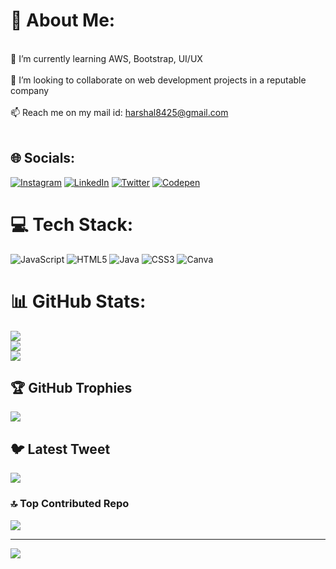 # 💫 About Me:
<br>🌱 I’m currently learning AWS, Bootstrap, UI/UX<br><br>👋 I’m looking to collaborate on web development projects in a reputable company<br><br>📫 Reach me on my mail id:  harshal8425@gmail.com<br><br>


## 🌐 Socials:
[![Instagram](https://img.shields.io/badge/Instagram-%23E4405F.svg?logo=Instagram&logoColor=white)](https://instagram.com/https://instagram.com/harshal_jadhav619) [![LinkedIn](https://img.shields.io/badge/LinkedIn-%230077B5.svg?logo=linkedin&logoColor=white)](https://www.linkedin.com/in/harshalsj/) [![Twitter](https://img.shields.io/badge/Twitter-%231DA1F2.svg?logo=Twitter&logoColor=white)](https://twitter.com/HarshalJadhav84) [![Codepen](https://img.shields.io/badge/Codepen-000000?style=for-the-badge&logo=codepen&logoColor=white)]([https://codepen.io/harshal_jadhav619](https://codepen.io/harshal_jadhav619)) 

# 💻 Tech Stack:
![JavaScript](https://img.shields.io/badge/javascript-%23323330.svg?style=for-the-badge&logo=javascript&logoColor=%23F7DF1E) ![HTML5](https://img.shields.io/badge/html5-%23E34F26.svg?style=for-the-badge&logo=html5&logoColor=white) ![Java](https://img.shields.io/badge/java-%23ED8B00.svg?style=for-the-badge&logo=java&logoColor=white) ![CSS3](https://img.shields.io/badge/css3-%231572B6.svg?style=for-the-badge&logo=css3&logoColor=white) ![Canva](https://img.shields.io/badge/Canva-%2300C4CC.svg?style=for-the-badge&logo=Canva&logoColor=white)
# 📊 GitHub Stats:
![](https://github-readme-stats.vercel.app/api?username=harshal2002&theme=dark&hide_border=false&include_all_commits=false&count_private=false)<br/>
![](https://github-readme-streak-stats.herokuapp.com/?user=harshal2002&theme=dark&hide_border=false)<br/>
![](https://github-readme-stats.vercel.app/api/top-langs/?username=harshal2002&theme=dark&hide_border=false&include_all_commits=false&count_private=false&layout=compact)

## 🏆 GitHub Trophies
![](https://github-profile-trophy.vercel.app/?username=harshal2002&theme=dark&no-frame=false&no-bg=true&margin-w=4)

## 🐦 Latest Tweet
[![](https://gtce.itsvg.in/api?username=https://twitter.com/harshaljadhav84)](https://github.com/VishwaGauravIn/github-twitter-card-embed)

### 🔝 Top Contributed Repo
![](https://github-contributor-stats.vercel.app/api?username=harshal2002&limit=5&theme=dark&combine_all_yearly_contributions=true)

---
[![](https://visitcount.itsvg.in/api?id=harshal2002&icon=0&color=0)](https://visitcount.itsvg.in)

<!-- Proudly created with GPRM ( https://gprm.itsvg.in ) -->
